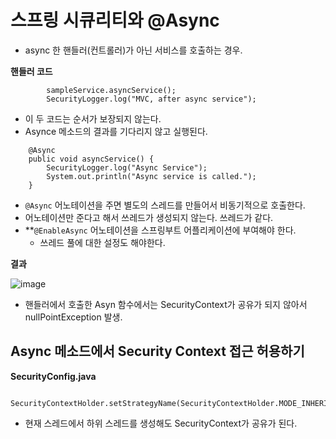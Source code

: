 # 스프링 시큐리티와 @Async

- async 한 핸들러(컨트롤러)가 아닌 서비스를 호출하는 경우.

**핸들러 코드**
```
        sampleService.asyncService();
        SecurityLogger.log("MVC, after async service");
```
- 이 두 코드는 순서가 보장되지 않는다.
- Asynce 메소드의 결과를 기다리지 않고 실행된다.

```
    @Async
    public void asyncService() {
        SecurityLogger.log("Async Service");
        System.out.println("Async service is called.");
    }
```
- `@Async` 어노테이션을 주면 별도의 스레드를 만들어서 비동기적으로 호출한다.
- 어노테이션만 준다고 해서 쓰레드가 생성되지 않는다. 쓰레드가 같다.
- **`@EnableAsync` 어노테이션을 스프링부트 어플리케이션에 부여해야 한다.
  - 쓰레드 풀에 대한 설정도 해야한다.

**결과**

![image](https://user-images.githubusercontent.com/83999058/123046509-27be3a00-d437-11eb-940b-4aafbb232c5c.png)


- 핸들러에서 호출한 Asyn 함수에서는 SecurityContext가 공유가 되지 않아서 nullPointException 발생.

## Async 메소드에서 Security Context 접근 허용하기

**SecurityConfig.java**
```
        SecurityContextHolder.setStrategyName(SecurityContextHolder.MODE_INHERITABLETHREADLOCAL);
```
- 현재 스레드에서 하위 스레드를 생성해도 SecurityContext가 공유가 된다.